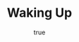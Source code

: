 ---
title: "Waking Up"
bookCover: "/assets/book-covers/waking-up.jpg"
slug: "waking-up"
bookAuthor: "Sam Harris"
rating: 10
done: false
tags: []
detailedNotes: false
amazonLink: ""
author:
  name: Rico Trebeljahr
  picture: "/assets/blog/profile.jpeg"
---